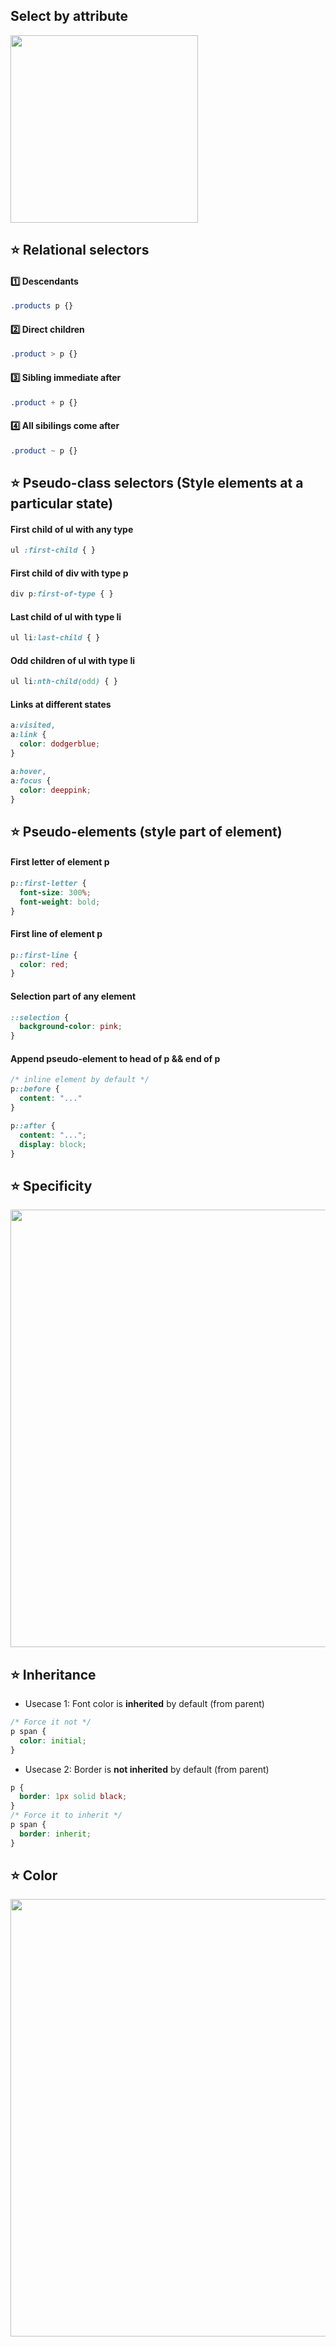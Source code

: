 ## Select by attribute
<img width="300px" src="https://user-images.githubusercontent.com/28957748/130664890-afe0927b-927a-493f-8af3-fe4a37874567.png" />

## :star: Relational selectors
#### :one: Descendants
```css
.products p {}
```
#### :two: Direct children
```css
.product > p {}
```
#### :three: Sibling immediate after
```css
.product + p {}
```
#### :four: All sibilings come after
```css
.product ~ p {}
```

## :star: Pseudo-class selectors (Style elements at a particular state)
#### First child of ul with any type
```css
ul :first-child { }
```
#### First child of div with type p
```css
div p:first-of-type { }
```
#### Last child of ul with type li
```css
ul li:last-child { }
```
#### Odd children of ul with type li
```css
ul li:nth-child(odd) { }
```
#### Links at different states
```css
a:visited,
a:link {
  color: dodgerblue;
}

a:hover,
a:focus {
  color: deeppink;
}
```

## :star: Pseudo-elements (style part of element)
#### First letter of element p
```css
p::first-letter {
  font-size: 300%;
  font-weight: bold;
}
```
#### First line of element p
```css
p::first-line {
  color: red;
}
```
#### Selection part of any element
```css
::selection {
  background-color: pink;
}
```
#### Append pseudo-element to head of p && end of p
```css
/* inline element by default */
p::before {
  content: "..."
}

p::after {
  content: "...";
  display: block;
}
```

## :star: Specificity

<img src="https://user-images.githubusercontent.com/28957748/130725958-58558859-121f-4591-9da4-6f31791e428c.png" width="700px" />

## :star: Inheritance
- Usecase 1: Font color is __inherited__ by default (from parent)
```css
/* Force it not */
p span {
  color: initial;
}
```
- Usecase 2: Border is __not inherited__ by default (from parent)
```css
p {
  border: 1px solid black;
}
/* Force it to inherit */
p span {
  border: inherit;
}
```

## :star: Color
<img src="https://user-images.githubusercontent.com/28957748/130728301-bf7228dd-19ec-42fd-8c8f-77590750721c.png" width="700px" />
